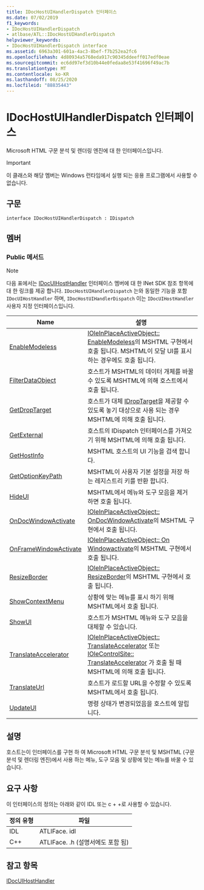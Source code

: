 ```yaml
---
title: IDocHostUIHandlerDispatch 인터페이스
ms.date: 07/02/2019
f1_keywords:
- IDocHostUIHandlerDispatch
- atlbase/ATL::IDocHostUIHandlerDispatch
helpviewer_keywords:
- IDocHostUIHandlerDispatch interface
ms.assetid: 6963a301-601a-4ac3-8bef-f7b252ea2fc6
ms.openlocfilehash: 4d80934a5768eda917c90345ddeeff017edf0eae
ms.sourcegitcommit: ec6dd97ef3d10b44e0fedaa8e53f41696f49ac7b
ms.translationtype: MT
ms.contentlocale: ko-KR
ms.lasthandoff: 08/25/2020
ms.locfileid: "88835443"
---
```

# <a name="idochostuihandlerdispatch-interface"></a>IDocHostUIHandlerDispatch 인터페이스

Microsoft HTML 구문 분석 및 렌더링 엔진에 대 한 인터페이스입니다.

> [!IMPORTANT]
> 이 클래스와 해당 멤버는 Windows 런타임에서 실행 되는 응용 프로그램에서 사용할 수 없습니다.

## <a name="syntax"></a>구문

```
interface IDocHostUIHandlerDispatch : IDispatch
```

## <a name="members"></a>멤버

### <a name="public-methods"></a>Public 메서드

> [!NOTE]
> 다음 표에서는 [IDocUIHostHandler](/previous-versions/windows/internet-explorer/ie-developer/platform-apis/aa753260\(v=vs.85\)) 인터페이스 멤버에 대 한 INet SDK 참조 항목에 대 한 링크를 제공 합니다. `IDocHostUIHandlerDispatch` 는와 동일한 기능을 포함 `IDocUIHostHandler` 하며, `IDocHostUIHandlerDispatch` 이는 `IDocUIHostHandler` 사용자 지정 인터페이스입니다.

|Name|설명|
|-|-|
|[EnableModeless](/previous-versions/windows/internet-explorer/ie-developer/platform-apis/aa753253\(v=vs.85\))|[IOleInPlaceActiveObject:: EnableModeless](/windows/win32/api/oleidl/nf-oleidl-ioleinplaceactiveobject-enablemodeless)의 MSHTML 구현에서 호출 됩니다. MSHTML이 모달 UI를 표시 하는 경우에도 호출 됩니다.|
|[FilterDataObject](/previous-versions/windows/internet-explorer/ie-developer/platform-apis/aa753254\(v=vs.85\))|호스트가 MSHTML의 데이터 개체를 바꿀 수 있도록 MSHTML에 의해 호스트에서 호출 됩니다.|
|[GetDropTarget](/previous-versions/windows/internet-explorer/ie-developer/platform-apis/aa753255\(v=vs.85\))|호스트가 대체 [IDropTarget](/windows/win32/api/oleidl/nn-oleidl-idroptarget)을 제공할 수 있도록 놓기 대상으로 사용 되는 경우 MSHTML에 의해 호출 됩니다.|
|[GetExternal](/previous-versions/windows/internet-explorer/ie-developer/platform-apis/aa753256\(v=vs.85\))|호스트의 IDispatch 인터페이스를 가져오기 위해 MSHTML에 의해 호출 됩니다.|
|[GetHostInfo](/previous-versions/windows/internet-explorer/ie-developer/platform-apis/aa753257\(v=vs.85\))|MSHTML 호스트의 UI 기능을 검색 합니다.|
|[GetOptionKeyPath](/previous-versions/windows/internet-explorer/ie-developer/platform-apis/aa753258\(v=vs.85\))|MSHTML이 사용자 기본 설정을 저장 하는 레지스트리 키를 반환 합니다.|
|[HideUI](/previous-versions/windows/internet-explorer/ie-developer/platform-apis/aa753259\(v=vs.85\))|MSHTML에서 메뉴와 도구 모음을 제거 하면 호출 됩니다.|
|[OnDocWindowActivate](/previous-versions/windows/internet-explorer/ie-developer/platform-apis/aa753261\(v=vs.85\))|[IOleInPlaceActiveObject:: OnDocWindowActivate](/windows/win32/api/oleidl/nf-oleidl-ioleinplaceactiveobject-ondocwindowactivate)의 MSHTML 구현에서 호출 됩니다.|
|[OnFrameWindowActivate](/previous-versions/windows/internet-explorer/ie-developer/platform-apis/aa753262\(v=vs.85\))|[IOleInPlaceActiveObject:: On Windowactivate](/windows/win32/api/oleidl/nf-oleidl-ioleinplaceactiveobject-onframewindowactivate)의 MSHTML 구현에서 호출 됩니다.|
|[ResizeBorder](/previous-versions/windows/internet-explorer/ie-developer/platform-apis/aa753263\(v=vs.85\))|[IOleInPlaceActiveObject:: ResizeBorder](/windows/win32/api/oleidl/nf-oleidl-ioleinplaceactiveobject-resizeborder)의 MSHTML 구현에서 호출 됩니다.|
|[ShowContextMenu](/previous-versions/windows/internet-explorer/ie-developer/platform-apis/aa753264\(v=vs.85\))|상황에 맞는 메뉴를 표시 하기 위해 MSHTML에서 호출 됩니다.|
|[ShowUI](/previous-versions/windows/internet-explorer/ie-developer/platform-apis/aa753265\(v=vs.85\))|호스트가 MSHTML 메뉴와 도구 모음을 대체할 수 있습니다.|
|[TranslateAccelerator](/previous-versions/windows/internet-explorer/ie-developer/platform-apis/aa753266\(v=vs.85\))|[IOleInPlaceActiveObject:: TranslateAccelerator](/windows/win32/api/oleidl/nf-oleidl-ioleinplaceactiveobject-translateaccelerator) 또는 [IOleControlSite:: TranslateAccelerator](/windows/win32/api/ocidl/nf-ocidl-iolecontrolsite-translateaccelerator) 가 호출 될 때 MSHTML에 의해 호출 됩니다.|
|[TranslateUrl](/previous-versions/windows/internet-explorer/ie-developer/platform-apis/aa753267\(v=vs.85\))|호스트가 로드할 URL을 수정할 수 있도록 MSHTML에서 호출 됩니다.|
|[UpdateUI](/previous-versions/windows/internet-explorer/ie-developer/platform-apis/aa753268\(v=vs.85\))|명령 상태가 변경되었음을 호스트에 알립니다.|

## <a name="remarks"></a>설명

호스트는이 인터페이스를 구현 하 여 Microsoft HTML 구문 분석 및 MSHTML (구문 분석 및 렌더링 엔진)에서 사용 하는 메뉴, 도구 모음 및 상황에 맞는 메뉴를 바꿀 수 있습니다.

## <a name="requirements"></a>요구 사항

이 인터페이스의 정의는 아래와 같이 IDL 또는 c + +로 사용할 수 있습니다.

|정의 유형|파일|
|---------------------|----------|
|IDL|ATLIFace. idl|
|C++|ATLIFace. .h (설명서에도 포함 됨)|

## <a name="see-also"></a>참고 항목

[IDocUIHostHandler](/previous-versions/windows/internet-explorer/ie-developer/platform-apis/aa753260\(v=vs.85\))
